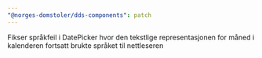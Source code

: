 ```yaml
---
"@norges-domstoler/dds-components": patch
---
```


Fikser språkfeil i DatePicker hvor den tekstlige representasjonen for måned i kalenderen fortsatt brukte språket til nettleseren
